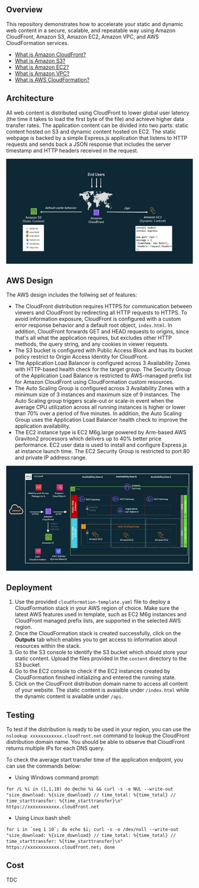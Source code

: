 ## Overview
This repository demonstrates how to accelerate your static and dynamic web content in a secure, scalable, and repeatable way using Amazon CloudFront, Amazon S3, Amazon EC2, Amazon VPC, and AWS CloudFormation services.

- [What is Amazon CloudFront?](https://docs.aws.amazon.com/AmazonCloudFront/latest/DeveloperGuide/Introduction.html)
- [What is Amazon S3?](https://docs.aws.amazon.com/AmazonS3/latest/userguide/Welcome.html)
- [What is Amazon EC2?](https://docs.aws.amazon.com/AWSEC2/latest/UserGuide/concepts.html)
- [What is Amazon VPC?](https://docs.aws.amazon.com/vpc/latest/userguide/what-is-amazon-vpc.html)
- [What is AWS CloudFormation?](https://docs.aws.amazon.com/AWSCloudFormation/latest/UserGuide/Welcome.html)

## Architecture
All web content is distributed using CloudFront to lower global user latency (the time it takes to load the first byte of the file) and achieve higher data transfer rates. The application content can be divided into two parts: static content hosted on S3 and dynamic content hosted on EC2. The static webpage is backed by a simple Express.js application that listens to HTTP requests and sends back a JSON response that includes the server timestamp and HTTP headers received in the request.

![Screenshot](architecture.jpg)

## AWS Design
The AWS design includes the follwing set of features: 
- The CloudFront distribution requires HTTPS for communication between viewers and CloudFront by redirecting all HTTP requests to HTTPS. To avoid information exposure, CloudFront is configured with a custom error response behavior and a default root object, `index.html`. In addition, CloudFront forwards GET and HEAD requests to origins, since that's all what the application requires, but excludes other HTTP methods, the query string, and any cookies in viewer requests. 
- The S3 bucket is configured with Public Access Block and has its bucket policy restrict to Origin Access Identity for CloudFront.
- The Application Load Balancer is configured across 3 Availability Zones with HTTP-based health check for the target group. The Security Group of the Application Load Balance is restricted to AWS-managed prefix list for Amazon CloudFront using CloudFormation custom resources.
- The Auto Scaling Group is configured across 3 Availability Zones with a minimum size of 3 instances and maximum size of 9 instances. The Auto Scaling group triggers scale-out or scale-in event when the average CPU utilization across all running instances is higher or lower than 70% over a period of five minutes. In addition, the Auto Scaling Group uses the Application Load Balancer health check to improve the application availability.
- The EC2 instance type is EC2 M6g.large powered by Arm-based AWS Graviton2 processors which delivers up to 40% better price performance. EC2 user data is used to install and configure Express.js at instance launch time. The EC2 Security Group is restricted to port 80 and private IP address range.

![Screenshot](design.jpg)

## Deployment
1. Use the provided `cloudformation-template.yaml` file to deploy a CloudFormation stack in your AWS region of choice. Make sure the latest AWS features used in template, such as EC2 M6g instances and CloudFront managed prefix lists, are supported in the selected AWS region.
2. Once the CloudFormation stack is created successfully, click on the **Outputs** tab which enables you to get access to information about resources within the stack.
3. Go to the S3 console to identify the S3 bucket which should store your static content. Upload the files provided in the `content` directory to the S3 bucket.
4. Go to the EC2 console to check if the EC2 instances created by CloudFormation finished initializing and entered the running state.  
5. Click on the CloudFront distribution domain name to access all content of your website. The static content is avaialble under `/index.html` while the dynamic content is available under `/api`.  

## Testing
To test if the distribution is ready to be used in your region, you can use the `nslookup xxxxxxxxxxxx.cloudfront.net` command to lookup the CloudFront distribution domain name. You should be able to observe that CloudFront returns multiple IPs for each DNS query.

To check the average start transfer time of the application endpoint, you can use the commands below:
- Using Windows command prompt:
```
for /L %i in (1,1,10) do @echo %i && curl -s -o NUL --write-out "size_download: %{size_download} // time_total: %{time_total} // time_starttransfer: %{time_starttransfer}\n" https://xxxxxxxxxxxx.cloudfront.net
```
- Using Linux bash shell: 
```
for i in `seq 1 10`; do echo $i; curl -s -o /dev/null --write-out "size_download: %{size_download} // time_total: %{time_total} // time_starttransfer: %{time_starttransfer}\n" https://xxxxxxxxxxxx.cloudfront.net; done
```

## Cost
TDC

